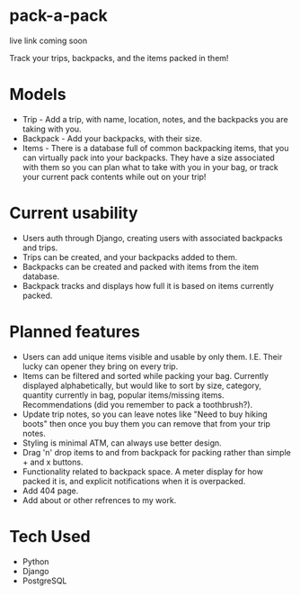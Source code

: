 # pack-a-pack
live link coming soon

Track your trips, backpacks, and the items packed in them! 

# Models
* Trip - Add a trip, with name, location, notes, and the backpacks you are taking with you.
* Backpack - Add your backpacks, with their size.
* Items - There is a database full of common backpacking items, that you can virtually pack into your backpacks. They have a size associated with them so you can plan what to take with you in your bag, or track your current pack contents while out on your trip!

# Current usability
* Users auth through Django, creating users with associated backpacks and trips. 
* Trips can be created, and your backpacks added to them.
* Backpacks can be created and packed with items from the item database. 
* Backpack tracks and displays how full it is based on items currently packed. 

# Planned features
* Users can add unique items visible and usable by only them. I.E. Their lucky can opener they bring on every trip.
* Items can be filtered and sorted while packing your bag. Currently displayed alphabetically, but would like to sort by size, category, quantity currently in bag, popular items/missing items. Recommendations (did you remember to pack a toothbrush?).
* Update trip notes, so you can leave notes like "Need to buy hiking boots" then once you buy them you can remove that from your trip notes. 
* Styling is minimal ATM, can always use better design. 
* Drag 'n' drop items to and from backpack for packing rather than simple + and x buttons.
* Functionality related to backpack space. A meter display for how packed it is, and explicit notifications when it is overpacked.
* Add 404 page.
* Add about or other refrences to my work.

# Tech Used
* Python
* Django
* PostgreSQL

